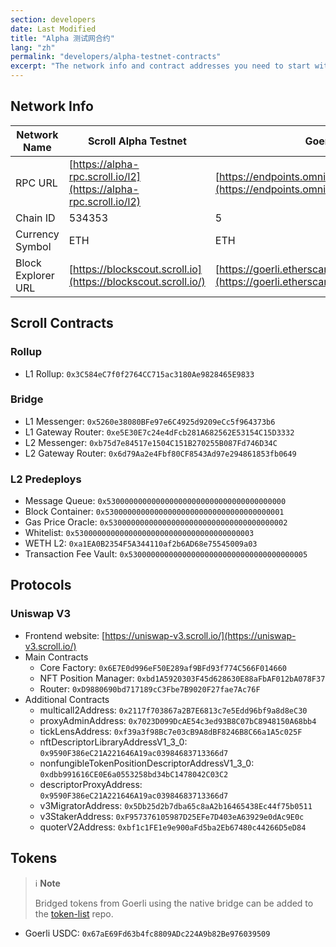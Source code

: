 ```yaml
---
section: developers
date: Last Modified
title: "Alpha 测试网合约"
lang: "zh"
permalink: "developers/alpha-testnet-contracts"
excerpt: "The network info and contract addresses you need to start with Scroll Alpha Testnet."
---
```


## Network Info

| Network Name       | Scroll Alpha Testnet                                             | Goerli Testnet                                                                                             |
| ------------------ | ---------------------------------------------------------------- | ---------------------------------------------------------------------------------------------------------- |
| RPC URL            | [https://alpha-rpc.scroll.io/l2](https://alpha-rpc.scroll.io/l2) | [https://endpoints.omniatech.io/v1/eth/goerli/public](https://endpoints.omniatech.io/v1/eth/goerli/public) |
| Chain ID           | 534353                                                           | 5                                                                                                          |
| Currency Symbol    | ETH                                                              | ETH                                                                                                        |
| Block Explorer URL | [https://blockscout.scroll.io](https://blockscout.scroll.io/)    | [https://goerli.etherscan.io](https://goerli.etherscan.io)                                                 |

## Scroll Contracts

### Rollup

- L1 Rollup: `0x3C584eC7f0f2764CC715ac3180Ae9828465E9833`

### Bridge

- L1 Messenger: `0x5260e38080BFe97e6C4925d9209eCc5f964373b6`
- L1 Gateway Router: `0xe5E30E7c24e4dFcb281A682562E53154C15D3332`
- L2 Messenger: `0xb75d7e84517e1504C151B270255B087Fd746D34C`
- L2 Gateway Router: `0x6d79Aa2e4Fbf80CF8543Ad97e294861853fb0649`

### L2 Predeploys

- Message Queue: `0x5300000000000000000000000000000000000000`
- Block Container: `0x5300000000000000000000000000000000000001`
- Gas Price Oracle: `0x5300000000000000000000000000000000000002`
- Whitelist: `0x5300000000000000000000000000000000000003`
- WETH L2: `0xa1EA0B2354F5A344110af2b6AD68e75545009a03`
- Transaction Fee Vault: `0x5300000000000000000000000000000000000005`

## Protocols

### Uniswap V3

- Frontend website: [https://uniswap-v3.scroll.io/](https://uniswap-v3.scroll.io/)
- Main Contracts
  - Core Factory: `0x6E7E0d996eF50E289af9BFd93f774C566F014660`
  - NFT Position Manager: `0xbd1A5920303F45d628630E88aFbAF012bA078F37`
  - Router: `0xD9880690bd717189cC3Fbe7B9020F27fae7Ac76F`
- Additional Contracts
  - multicall2Address: `0x2117f703867a2B7E6813c7e5Edd96bf9a8d8eC30`
  - proxyAdminAddress: `0x7023D099DcAE54c3ed93B8C07bC8948150A68bb4`
  - tickLensAddress: `0xf39a3f98Bc7e03cB9A8dBF8246B8C66a1A5c025F`
  - nftDescriptorLibraryAddressV1_3_0: `0x9590F386eC21A221646A19ac03984683713366d7`
  - nonfungibleTokenPositionDescriptorAddressV1_3_0: `0xdbb991616CE0E6a0553258bd34bC1478042C03C2`
  - descriptorProxyAddress: `0x9590F386eC21A221646A19ac03984683713366d7`
  - v3MigratorAddress: `0x5Db25d2b7dba65c8aA2b16465438Ec44f75b0511`
  - v3StakerAddress: `0xF957376105987D25EFe7D403eA63929e0dAc9E0c`
  - quoterV2Address: `0xbf1c1FE1e9e900aFd5ba2Eb67480c44266D5eD84`

## Tokens

> ℹ️ **Note**
>
> Bridged tokens from Goerli using the native bridge can be added to the [token-list](https://github.com/scroll-tech/token-list) repo.

- Goerli USDC: `0x67aE69Fd63b4fc8809ADc224A9b82Be976039509`
